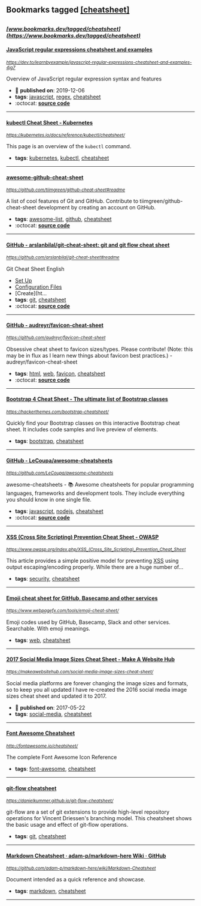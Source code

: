 ## Bookmarks tagged [[cheatsheet]](https://www.bookmarks.dev?q=[cheatsheet])

_<sup><sup>[www.bookmarks.dev/tagged/cheatsheet](https://www.bookmarks.dev/tagged/cheatsheet)</sup></sup>_
---
#### [JavaScript regular expressions cheatsheet and examples ](https://dev.to/learnbyexample/javascript-regular-expressions-cheatsheet-and-examples-4jg7)
_<sup>https://dev.to/learnbyexample/javascript-regular-expressions-cheatsheet-and-examples-4jg7</sup>_

Overview of JavaScript regular expression syntax and features
* :calendar: **published on**: 2019-12-06
* **tags**: [javascript](../tagged/javascript.md), [regex](../tagged/regex.md), [cheatsheet](../tagged/cheatsheet.md)
* :octocat: **[source code](https://github.com/learnbyexample/learn_js_regexp)**
---
#### [kubectl Cheat Sheet - Kubernetes](https://kubernetes.io/docs/reference/kubectl/cheatsheet/)
_<sup>https://kubernetes.io/docs/reference/kubectl/cheatsheet/</sup>_

This page is an overview of the `kubectl` command.
* **tags**: [kubernetes](../tagged/kubernetes.md), [kubectl](../tagged/kubectl.md), [cheatsheet](../tagged/cheatsheet.md)
---
#### [awesome-github-cheat-sheet](https://github.com/tiimgreen/github-cheat-sheet#readme)
_<sup>https://github.com/tiimgreen/github-cheat-sheet#readme</sup>_

A list of cool features of Git and GitHub. Contribute to tiimgreen/github-cheat-sheet development by creating an account on GitHub.
* **tags**: [awesome-list](../tagged/awesome-list.md), [github](../tagged/github.md), [cheatsheet](../tagged/cheatsheet.md)
* :octocat: **[source code](https://github.com/tiimgreen/github-cheat-sheet#readme)**
---
#### [GitHub - arslanbilal/git-cheat-sheet: git and git flow cheat sheet](https://github.com/arslanbilal/git-cheat-sheet#readme)
_<sup>https://github.com/arslanbilal/git-cheat-sheet#readme</sup>_

 Git Cheat Sheet English
* [Set Up](https://github.com/arslanbilal/git-cheat-sheetsetup)
* [Configuration Files](https://github.com/arslanbilal/git-cheat-sheetconfiguration-files)
* [Create](ht...
* **tags**: [git](../tagged/git.md), [cheatsheet](../tagged/cheatsheet.md)
* :octocat: **[source code](https://github.com/arslanbilal/git-cheat-sheet#readme)**
---
#### [GitHub - audreyr/favicon-cheat-sheet](https://github.com/audreyr/favicon-cheat-sheet)
_<sup>https://github.com/audreyr/favicon-cheat-sheet</sup>_

Obsessive cheat sheet to favicon sizes/types. Please contribute! (Note: this may be in flux as I learn new things about favicon best practices.) - audreyr/favicon-cheat-sheet
* **tags**: [html](../tagged/html.md), [web](../tagged/web.md), [favicon](../tagged/favicon.md), [cheatsheet](../tagged/cheatsheet.md)
* :octocat: **[source code](https://github.com/audreyr/favicon-cheat-sheet)**
---
#### [Bootstrap 4 Cheat Sheet - The ultimate list of Bootstrap classes](https://hackerthemes.com/bootstrap-cheatsheet/)
_<sup>https://hackerthemes.com/bootstrap-cheatsheet/</sup>_

Quickly find your Bootstrap classes on this interactive Bootstrap cheat sheet. It includes code samples and live preview of elements.
* **tags**: [bootstrap](../tagged/bootstrap.md), [cheatsheet](../tagged/cheatsheet.md)
---
#### [GitHub - LeCoupa/awesome-cheatsheets](https://github.com/LeCoupa/awesome-cheatsheets)
_<sup>https://github.com/LeCoupa/awesome-cheatsheets</sup>_

awesome-cheatsheets - 📚 Awesome cheatsheets for popular programming languages, frameworks and development tools. They include everything you should know in one single file.
* **tags**: [javascript](../tagged/javascript.md), [nodejs](../tagged/nodejs.md), [cheatsheet](../tagged/cheatsheet.md)
* :octocat: **[source code](https://github.com/LeCoupa/awesome-cheatsheets)**
---
#### [XSS (Cross Site Scripting) Prevention Cheat Sheet - OWASP](https://www.owasp.org/index.php/XSS_(Cross_Site_Scripting)_Prevention_Cheat_Sheet)
_<sup>https://www.owasp.org/index.php/XSS_(Cross_Site_Scripting)_Prevention_Cheat_Sheet</sup>_

This article provides a simple positive model for preventing [XSS](https://www.owasp.org/index.php/Cross-site_Scripting_(XSS)) using output escaping/encoding properly. While there are a huge number of...
* **tags**: [security](../tagged/security.md), [cheatsheet](../tagged/cheatsheet.md)
---
#### [Emoji cheat sheet for GitHub, Basecamp and other services](https://www.webpagefx.com/tools/emoji-cheat-sheet/)
_<sup>https://www.webpagefx.com/tools/emoji-cheat-sheet/</sup>_

Emoji codes used by GitHub, Basecamp, Slack and other services. Searchable. With emoji meanings.
* **tags**: [web](../tagged/web.md), [cheatsheet](../tagged/cheatsheet.md)
---
#### [2017 Social Media Image Sizes Cheat Sheet - Make A Website Hub](https://makeawebsitehub.com/social-media-image-sizes-cheat-sheet/)
_<sup>https://makeawebsitehub.com/social-media-image-sizes-cheat-sheet/</sup>_

Social media platforms are forever changing the image sizes and formats, so to keep you all updated I have re-created the 2016 social media image sizes cheat sheet and updated it to 2017.
* :calendar: **published on**: 2017-05-22
* **tags**: [social-media](../tagged/social-media.md), [cheatsheet](../tagged/cheatsheet.md)
---
#### [Font Awesome Cheatsheet](http://fontawesome.io/cheatsheet/)
_<sup>http://fontawesome.io/cheatsheet/</sup>_

The complete Font Awesome Icon Reference
* **tags**: [font-awesome](../tagged/font-awesome.md), [cheatsheet](../tagged/cheatsheet.md)
---
#### [git-flow cheatsheet](https://danielkummer.github.io/git-flow-cheatsheet/)
_<sup>https://danielkummer.github.io/git-flow-cheatsheet/</sup>_

git-flow are a set of git extensions to provide high-level repository operations for Vincent Driessen's branching model. This cheatsheet shows the basic usage and effect of git-flow operations.
* **tags**: [git](../tagged/git.md), [cheatsheet](../tagged/cheatsheet.md)
---
#### [Markdown Cheatsheet · adam-p/markdown-here Wiki · GitHub](https://github.com/adam-p/markdown-here/wiki/Markdown-Cheatsheet)
_<sup>https://github.com/adam-p/markdown-here/wiki/Markdown-Cheatsheet</sup>_

Document intended as a quick reference and showcase.
* **tags**: [markdown](../tagged/markdown.md), [cheatsheet](../tagged/cheatsheet.md)
---
